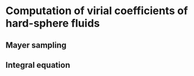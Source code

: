 # Computation of virial coefficients of hard-sphere fluids #


## Mayer sampling ##

## Integral equation ##
